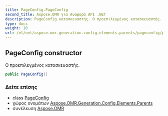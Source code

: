 ```yaml
---
title: PageConfig.PageConfig
second_title: Aspose.OMR για Αναφορά API .NET
description: PageConfig κατασκευαστής. Ο προεπιλεγμένος κατασκευαστής.
type: docs
weight: 10
url: /el/net/aspose.omr.generation.config.elements.parents/pageconfig/pageconfig/
---
```

## PageConfig constructor

Ο προεπιλεγμένος κατασκευαστής.

```csharp
public PageConfig()
```

### Δείτε επίσης

* class [PageConfig](../)
* χώρος ονομάτων [Aspose.OMR.Generation.Config.Elements.Parents](../../pageconfig/)
* συνέλευση [Aspose.OMR](../../../)


